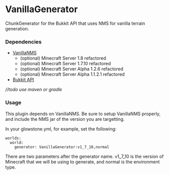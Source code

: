 VanillaGenerator
=============

ChunkGenerator for the Bukkit API that uses NMS for vanilla terrain generation.

### Dependencies ###

* [VanillaNMS](https://github.com/coelho/vanillanms)
  * (optional) Minecraft Server 1.8 refactored
  * (optional) Minecraft Server 1.7.10 refactored
  * (optional) Minecraft Server Alpha 1.2.6 refactored
  * (optional) Minecraft Server Alpha 1.1.2.1 refactored
* [Bukkit API](http://repo.bukkit.org/content/groups/public/org/bukkit/bukkit/1.7.9-R0.2/bukkit-1.7.9-R0.2.jar)

*//todo use maven or gradle*

### Usage ###

This plugin depends on VanillaNMS. Be sure to setup VanillaNMS properly, and include the NMS jar of the version you are targetting.

In your glowstone.yml, for example, set the following:
```
worlds:
  world:
    generator: VanillaGenerator:v1_7_10,normal
```
There are two parameters after the generator name. v1_7_10 is the version of Minecraft that we will be using to generate, and normal is the environment type.
